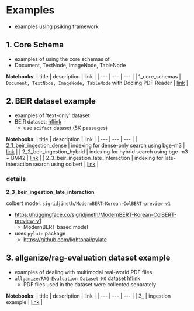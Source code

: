 # Examples
* examples using psiking framework

## 1. Core Schema
* examples of using the core schemas of 
* Document, TextNode, ImageNode, TableNode

**Notebooks**:
| title | description | link |
| --- | --- | --- |
| 1_core_schemas | `Document, TextNode, ImageNode, TableNode` with Docling PDF Reader | [link](./1_core_schemas.ipynb) |


## 2. BEIR dataset example
* examples of 'text-only' dataset
* BEIR dataset: [hflink](https://huggingface.co/BeIR)
    * use `scifact` dataset (5K passages)

**Notebooks**:
| title | description | link |
| --- | --- | --- |
| 2_1_beir_ingestion_dense | indexing for dense-only search using bge-m3 | [link](./2_1_beir_ingestion_dense.ipynb) |
| 2_2_beir_ingestion_hybrid | indexing for hybrid search using bge-m3 + BM42 | [link](./2_2_beir_ingestion_hybrid.ipynb) |
| 2_3_beir_ingestion_late_interaction | indexing for late-interaction search using colbert | [link](./2_3_beir_ingestion_late_interaction.ipynb) |

### details
**2_3_beir_ingestion_late_interaction**

colbert model: `sigridjineth/ModernBERT-Korean-ColBERT-preview-v1`
* https://huggingface.co/sigridjineth/ModernBERT-Korean-ColBERT-preview-v1
    * ModernBERT based model
* uses `pylate` package
    * https://github.com/lightonai/pylate


## 3. allganize/rag-evaluation dataset example
* examples of dealing with multimodal real-world PDF files
* `allganize/RAG-Evaluation-Dataset-KO` dataset [hflink](https://huggingface.co/datasets/allganize/RAG-Evaluation-Dataset-KO)
    * PDF files used in the dataset were collected separately

**Notebooks**:
| title | description | link |
| --- | --- | --- |
| 3_ | ingestion example | [link]() |
